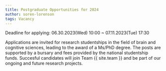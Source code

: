 ```yaml
---
title: Postgraduate Opportunities for 2024
author: soren-lorenson
tags: Vacancy
---
```


Deadline for applying: 06.30.2023(Wed) 10:00 ~ 07.11.2023(Tue) 17:30

Applications are invited for research studentships in the field of brain and cognitive sciences, leading to the award of a Ms/PhD degree.
The posts are supported by a bursary and fees provided by the national studentship funds.
Succesful candidates will join Team {{ site.team }} and be part of our ongoing and future research projects.

